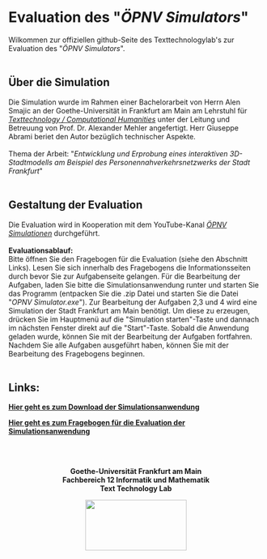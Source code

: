 # Evaluation des "*ÖPNV Simulators*"

Wilkommen zur offiziellen github-Seite des Texttechnologylab's zur Evaluation des "*ÖPNV Simulators*".
<br>
<br>

## Über die Simulation 

Die Simulation wurde im Rahmen einer Bachelorarbeit von Herrn Alen Smajic an der Goethe-Universität in Frankfurt am Main am Lehrstuhl für [*Texttechnology / Computational Humanities*](https://www.texttechnologylab.org) unter der Leitung und Betreuung von Prof. Dr. Alexander Mehler angefertigt. Herr Giuseppe Abrami beriet den Autor bezüglich technischer Aspekte.
<br>
<br>
Thema der Arbeit: "*Entwicklung und Erprobung eines interaktiven 3D-Stadtmodells am Beispiel des Personennahverkehrsnetzwerks der Stadt Frankfurt*"
<br>
<br>

## Gestaltung der Evaluation

Die Evaluation wird in Kooperation mit dem YouTube-Kanal [*ÖPNV Simulationen*](https://www.youtube.com/channel/UCO1BuqVzRmpsgZt8Tfxhipg) durchgeführt.
<br>
<br>
**Evaluationsablauf:**
<br>
Bitte öffnen Sie den Fragebogen für die Evaluation (siehe den Abschnitt Links). Lesen Sie sich innerhalb des Fragebogens die Informationsseiten durch bevor Sie zur Aufgabenseite gelangen. Für die Bearbeitung der Aufgaben, laden Sie bitte die Simulationsanwendung runter und starten Sie das Programm (entpacken Sie die .zip Datei und starten Sie die Datei "*OPNV Simulator.exe*"). Zur Bearbeitung der Aufgaben 2,3 und 4 wird eine Simulation der Stadt Frankfurt am Main benötigt. Um diese zu erzeugen, drücken Sie im Hauptmenü auf die "Simulation starten"-Taste und dannach im nächsten Fenster direkt auf die "Start"-Taste. Sobald die Anwendung geladen wurde, können Sie mit der Bearbeitung der Aufgaben fortfahren. Nachdem Sie alle Aufgaben ausgeführt haben, können Sie mit der Bearbeitung des Fragebogens beginnen.
<br>
<br>

## Links:

[**Hier geht es zum Download der Simulationsanwendung**](http://www.texttechnologylab.org/files/PublicTransportSimulator.zip)

[**Hier geht es zum Fragebogen für die Evaluation der Simulationsanwendung**](https://alensm.typeform.com/to/eBaLzt)

<br>
<br>
<p align="center">
  <b>Goethe-Universität Frankfurt am Main</b><br>
  <b>Fachbereich 12 Informatik und Mathematik</b><br>
  <b>Text Technology Lab</b><br>
</p>
<p align="center">
  <img width="200" height="100" src="https://upload.wikimedia.org/wikipedia/de/f/f0/Goethe-Logo.svg">
</p>
